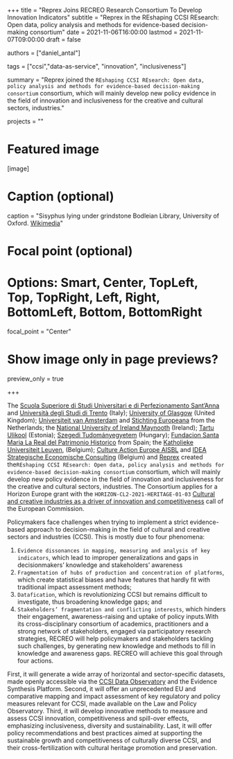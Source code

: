 +++
title = "Reprex Joins RECREO Research Consortium To Develop Innovation Indicators"
subtitle = "Reprex in the REshaping CCSI REsearch: Open data, policy analysis and methods for evidence-based decision-making consortium"
date = 2021-11-06T16:00:00
lastmod = 2021-11-07T09:00:00
draft = false

authors = ["daniel_antal"]

tags = ["ccsi","data-as-service", "innovation", "inclusiveness"]

summary = "Reprex joined the `REshaping CCSI REsearch: Open data, policy analysis and methods for evidence-based decision-making consortium` consortium, which will mainly develop new policy evidence in the field of innovation and inclusiveness for the creative and cultural sectors, industries."

projects = ""

# Featured image
[image]
  # Caption (optional)
  caption = "Sisyphus lying under grindstone Bodleian Library, University of Oxford. [Wikimedia](https://commons.wikimedia.org/wiki/Category:Sisyphus#/media/File:Midevil_sysiphus.jpeg)"

  # Focal point (optional)
  # Options: Smart, Center, TopLeft, Top, TopRight, Left, Right, BottomLeft, Bottom, BottomRight
  focal_point = "Center"

  # Show image only in page previews?
  preview_only = true

+++

The [Scuola Superiore di Studi Universitari e di Perfezionamento Sant’Anna](https://www.santannapisa.it/it) and [Università degli Studi di Trento](https://www.unitn.it/en) (Italy); [University of Glasgow](https://www.create.ac.uk/) (United Kingdom); [Universiteit van Amsterdam](https://www.ivir.nl/) and [Stichting Europeana](https://pro.europeana.eu/) from the	Netherlands; the [National University of Ireland Maynooth](https://www.maynoothuniversity.ie/)	(Ireland); [Tartu Ulikool](https://www.ut.ee/en/)	(Estonia); [Szegedi Tudományegyetem](https://u-szeged.hu/) (Hungary); [Fundacion Santa Maria La Real del Patrimonio Historico](https://www.santamarialareal.org/) from Spain; the [Katholieke Universiteit Leuven](https://www.kuleuven.be/kuleuven/),	(Belgium); [Culture Action Europe AISBL](https://cultureactioneurope.org/) and [IDEA Strategische Economische Consulting](https://www.ideaconsult.be/en/) 	(Belgium) and [Reprex](https://reprex.nl/) created the`REshaping CCSI REsearch: Open data, policy analysis and methods for evidence-based decision-making consortium` consortium, which will mainly develop new policy evidence in the field of innovation and inclusiveness for the creative and cultural sectors, industries. The Consortium applies for a Horizon Europe grant with the `HORIZON-CL2-2021-HERITAGE-01-03` [Cultural and creative industries as a driver of innovation and competitiveness](https://ec.europa.eu/info/funding-tenders/opportunities/portal/screen/opportunities/topic-details/horizon-cl2-2021-heritage-01-03) call of the European Commission.

Policymakers face challenges when trying to implement a strict evidence-based approach to decision-making in the field of cultural and creative sectors and industries (CCSI). This is mostly due to four phenomena: 

1. `Evidence dissonances in mapping, measuring and analysis of key indicators`, which lead to improper generalizations and gaps in decisionmakers’ knowledge and stakeholders’ awareness
2. `Fragmentation of hubs of production and concentration of platforms`, which create statistical biases and have features that hardly fit with traditional impact assessment methods; 
3. `Datafication`, which is revolutionizing CCSI but remains difficult to investigate, thus broadening knowledge gaps; and 
4. `Stakeholders’ fragmentation and conflicting interests`, which hinders their engagement, awareness-raising and uptake of policy inputs.With its cross-disciplinary consortium of academics, practitioners and a strong network of stakeholders, engaged via participatory research strategies, RECREO will help policymakers and stakeholders tackling such challenges, by generating new knowledge and methods to fill in knowledge and awareness gaps. RECREO will achieve this goal through four actions. 

First, it will generate a wide array of horizontal and sector-specific datasets, made openly accessible via the [CCSI Data Observatory](https://reprex.nl/project/ccsi-data-observatory/) and the Evidence Synthesis Platform. Second, it will offer an unprecedented EU and comparative mapping and impact assessment of key regulatory and policy measures relevant for CCSI, made available on the Law and Policy Observatory. Third, it will develop innovative methods to measure and assess CCSI innovation, competitiveness and spill-over effects, emphasizing inclusiveness, diversity and sustainability. Last, it will offer policy recommendations and best practices aimed at supporting the sustainable growth and competitiveness of culturally diverse CCSI, and their cross-fertilization with cultural heritage promotion and preservation.

